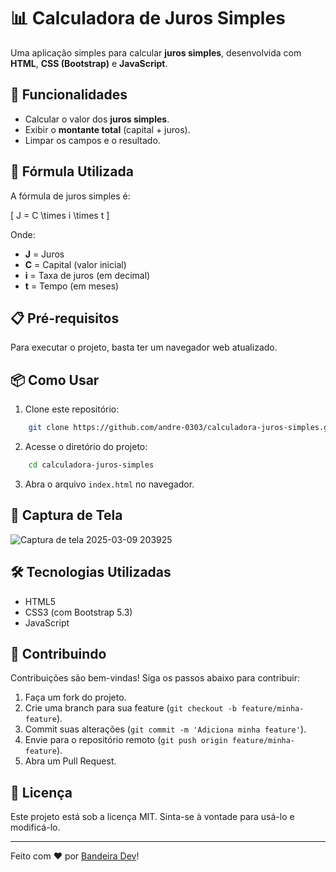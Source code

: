 # 📊 Calculadora de Juros Simples

Uma aplicação simples para calcular **juros simples**, desenvolvida com **HTML**, **CSS (Bootstrap)** e **JavaScript**.

## 🚀 Funcionalidades

- Calcular o valor dos **juros simples**.
- Exibir o **montante total** (capital + juros).
- Limpar os campos e o resultado.

## 📐 Fórmula Utilizada

A fórmula de juros simples é:

\[ J = C \times i \times t \]

Onde:
- **J** = Juros
- **C** = Capital (valor inicial)
- **i** = Taxa de juros (em decimal)
- **t** = Tempo (em meses)

## 📋 Pré-requisitos

Para executar o projeto, basta ter um navegador web atualizado.

## 📦 Como Usar

1. Clone este repositório:

```bash
    git clone https://github.com/andre-0303/calculadora-juros-simples.git
```

2. Acesse o diretório do projeto:

```bash
    cd calculadora-juros-simples
```

3. Abra o arquivo `index.html` no navegador.

## 📸 Captura de Tela

![Captura de tela 2025-03-09 203925](https://github.com/user-attachments/assets/223344e7-51db-4787-8e93-03d11827b7f8)


## 🛠️ Tecnologias Utilizadas

- HTML5
- CSS3 (com Bootstrap 5.3)
- JavaScript

## 🤝 Contribuindo

Contribuições são bem-vindas! Siga os passos abaixo para contribuir:

1. Faça um fork do projeto.
2. Crie uma branch para sua feature (`git checkout -b feature/minha-feature`).
3. Commit suas alterações (`git commit -m 'Adiciona minha feature'`).
4. Envie para o repositório remoto (`git push origin feature/minha-feature`).
5. Abra um Pull Request.

## 📄 Licença

Este projeto está sob a licença MIT. Sinta-se à vontade para usá-lo e modificá-lo.

---

Feito com ❤️ por [Bandeira Dev](https://github.com/andre-0303)!

